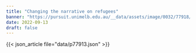 ```yaml
---
title: "Changing the narrative on refugees"
banner: "https://pursuit.unimelb.edu.au/__data/assets/image/0032/77918/Changing-the-narrative-on-refugees_23951426-81c0-4b49-9fc2-cd4317ceb111.jpg"
date: 2022-09-13
draft: false
---
```


{{< json_article file="data/p77913.json" >}}